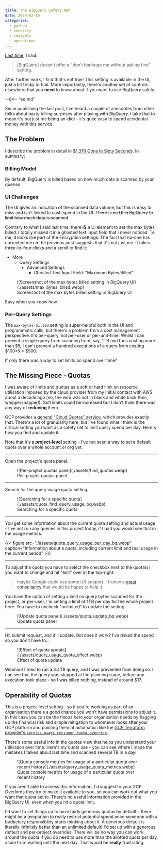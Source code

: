 ```yaml
---
title: The BigQuery Safety Net
date: 2024-02-16
categories:
  - python
  - security
  - insights
  - operations
---
```


[Last time](../2024-02-08-pypi-downloads-danger/index.md), I said:

> [BigQuery] doesn't offer a "don't bankrupt me without asking first" setting.

After further work, I find that's not true! This setting is available in the UI, just a bit tricky to find. More importantly, there's another set of controls elsewhere that you **need** to know about if you want to use BigQuery safely.

--8<-- "ee.md"

<!-- more -->

Since publishing the last post, I've heard a couple of anecdotes from other folks about nasty billing surprises after playing with BigQuery. I take that to mean it's not just me being an idiot - it's quite easy to spend accidental money with this service.

## The Problem

I describe the problem in detail in [$1,370 Gone In Sixty Seconds](../2024-02-08-pypi-downloads-danger/index.md). In summary:

### Billing Model

By default, BigQuery is billed based on how much data is scanned by your queries

### UI Challenges

The UI gives an indication of the scanned data volume, but this is easy to miss and isn't linked to cash spend in the UI. ~~There is no UI in BigQuery to limit how much data is scanned~~

Contrary to what I said last time, there **IS** a UI element to set the max bytes billed. I totally missed it in a ghosted text input field that I never noticed. To me, it looks like part of the Encryption settings. The fact that no-one has corrected me on the previous post suggests that it's not just me. It takes three-to-four clicks and a scroll to find it:

- More
  - Query Settings
      - Advanced Settings
        - Ghosted Text Input Field: "Maximum Bytes Billed"

<figure markdown="span">
  ![Screenshot of the max bytes billed setting in BigQuery UI](./assets/max_bytes_billed.webp)
  <figcaption>Screenshot of the max bytes billed setting in BigQuery UI</figcaption>
</figure>

Easy when you know how.

### Per-Query Settings

The `max-bytes-billed` setting is super-helpful both in the UI and programmatic calls, but there's a problem from a cost management perspective. It's per-query, not per-user or per-unit-time. Whilst I can prevent a single query from scanning from, say, 1TB and thus costing more than $5, I can't prevent a hundred executions of a query from costing $100*5 = $500.

If only there was a way to set limits on spend over time?

## The Missing Piece - Quotas

I was aware of limits and quotas as a soft or hard limit on resource utilisation imposed by the cloud provider from my initial contact with AWS about a decade ago (no, the web was not in black and white back then, whippersnapper!). Soft limits could be increased but I don't think there was any way of **reducing** them.

GCP provides a [general "Cloud Quotas" service](https://cloud.google.com/docs/quotas), which provides exactly that. There's a lot of granularity here, but I've found what I think is the critical setting you want as a safety net to limit query spend per day. Here's how you find and update it.

Note that it's a **project-level** setting - I've not seen a way to set a default quota over a whole account or org yet.

---

Open the project's quota panel.

<figure markdown="span">
  ![Per-project quotas panel](./assets/find_quotas.webp)
  <figcaption>Per-project quotas panel</figcaption>
</figure>

---

Search for the query usage quota setting.

<figure markdown="span">
  ![Searching for a specific quota](./assets/quota_find_query_usage_bq.webp)
  <figcaption>Searching for a specific quota</figcaption>
</figure>

---

You get some information about the current quota setting and actual usage - I've not run any queries in this project today, if I had you would see that in the usage metrics.

{{< figure
  src="./assets/quota_query_usage_per_day_bq.webp"
  caption="Information about a quota, including current limit and real usage in the current period" >}}

---

To adjust the quota you have to select the checkbox next to the quota(s) you want to change and hit "edit" over in the top-right.

>  maybe Google could use some UX support... I know a [great consultancy](https://equalexperts.com) that would be happy to help ;)

You have the option of setting a limit on query bytes scanned for the project, or per-user. I'm setting a limit of 1TB per day for the whole project here. You have to uncheck "unlimited" to update the setting.


<figure markdown="span">
  ![Update quota panel](./assets/quota_update_bq.webp)
  <figcaption>Update quota panel</figcaption>
</figure>

---

Hit submit request, and it'll update. But does it work? I've risked the spend so you don't have to...

<figure markdown="span">
  ![Effect of quota update](./assets/query_usage_quota_effect.webp)
  <figcaption>Effect of quota update</figcaption>
</figure>

Woohoo! I tried to run a 3.4TB query, and I was prevented from doing so. I can see that the query was stopped at the planning stage, before any execution took place - so I was billed nothing, instead of around $17.

## Operability of Quotas

This is a project-level setting - so if you're working as part of an organisation there's a good chance you won't have permissions to adjust it. In this case you can be the finops hero your organisation needs by flagging up the financial risk and simple mitigation to whomever looks after your GCP platform and pointing them at automation like the [GCP Terraform provider's `service_usage_consumer_quota_override`](https://registry.terraform.io/providers/hashicorp/google/latest/docs/resources/service_usage_consumer_quota_override).

There's some useful info in the quotas view that helps you understand your utilisation over time.
Here's my quota use - you can see where I made the mistakes I talked about last time and scanned several TB in a day!

<figure markdown="span">
  ![Quota console metrics for usage of a particular quota over recent history](./assets/query_usage_quota_metrics.webp)
  <figcaption>Quota console metrics for usage of a particular quota over recent history</figcaption>
</figure>

If you aren't able to access this information, I'd suggest to your GCP Overlords they try to make it available to you, so you can work out what you want that quota set to. There's no useful information provided in the BigQuery UI, even when you hit a quota limit.

I'd want to set things up to have fairly generous quotas by default - there might be a temptation to really restrict potential spend once someone with a budgetary responsibliity starts thinking about it.
A generous default is literally infinitely better than an unlimited default! I'd set up with a generous default and per-project overrides. There will be no way you can work around the quota if you do need to use more than the allotted quota per day, aside from waiting until the next day. That would be **really** frustrating.

